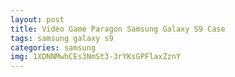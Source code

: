 ```yaml
---
layout: post
title: Video Game Paragon Samsung Galaxy S9 Case
tags: samsung galaxy s9
categories: samsung
img: 1XDNNMwhCEs3NmSt3-3rYKsGPFlaxZznY
---
```


